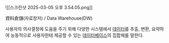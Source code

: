 
![[스크린샷 2025-03-05 오후 3.54.05.png]]

資料倉儲(자료창저) / Data Warehouse(DW)  
  
사용자의 의사결정에 도움을 주기 위해 다양한 시스템에서 [데이터](https://namu.wiki/w/%EB%8D%B0%EC%9D%B4%ED%84%B0 "데이터")를 추출, 변환, 요약하여 능동적으로 사용자한테 제공할 수 있는 [데이터베이스](https://namu.wiki/w/%EB%8D%B0%EC%9D%B4%ED%84%B0%EB%B2%A0%EC%9D%B4%EC%8A%A4 "데이터베이스")의 집합체를 말한다.